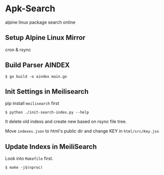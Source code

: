 # Apk-Search

alpine linux package search online

## Setup Alpine Linux Mirror

cron & rsync

## Build Parser AINDEX

```
$ go build -o aindex main.go
```

## Init Settings in Meilisearch

pip install `meilisearch` first

```
$ python ./init-search-index.py --help
```

It delete old indexs and create new based on rsync file tree.

Move `indexes.json` to html's public dir and change KEY in `html/src/Key.jsx`

## Update Indexs in MeiliSearch

Look into `Makefile` first.

```
$ make -j$(nproc)
```
